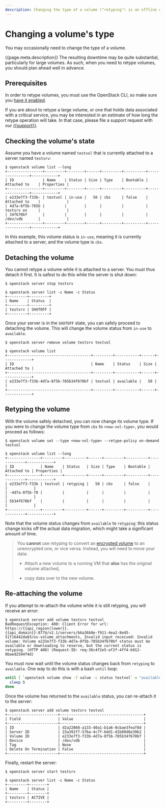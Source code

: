 ```yaml
---
description: Changing the type of a volume ("retyping") is an offline operation that requires detaching the volume from its server, and setting its new type.
---
```

# Changing a volume's type

You may occasionally need to change the type of a volume.

{{page.meta.description}}
The resulting downtime may be quite substantial, particularly for large volumes.
As such, when you need to retype volumes, you should plan ahead well in advance.

## Prerequisites

In order to retype volumes, you must use the OpenStack CLI, so make sure you [have it enabled](../../getting-started/enable-openstack-cli.md).

If you are about to retype a large volume, or one that holds data associated with a critical service, you may be interested in an estimate of how long the retype operation will take.
In that case, please file a support request with our [{{support}}](https://{{support_domain}}/servicedesk).

## Checking the volume's state

Assume you have a volume named `testvol` that is currently attached to a server named `testsrv`:

```console
$ openstack volume list --long
+----------------+---------+--------+------+---------+----------+----------------+------------+
| ID             | Name    | Status | Size | Type    | Bootable | Attached to    | Properties |
+----------------+---------+--------+------+---------+----------+----------------+------------+
| e233e7f3-f33b- | testvol | in-use |   50 | cbs     | false    | Attached to    |            |
| 4d7a-8f5b-785b |         |        |      |         |          | testsrv on     |            |
| 34f670bf       |         |        |      |         |          | /dev/vdb       |            |
+----------------+---------+--------+------+---------+----------+----------------+------------+
```

In this example, this volume status is `in-use`, meaning it is currently attached to a server, and the volume type is `cbs`.

## Detaching the volume

You cannot retype a volume while it is attached to a server.
You must thus detach it first.
It is safest to do this while the server is shut down:

```console
$ openstack server stop testsrv

$ openstack server list -c Name -c Status
+---------+---------+
| Name    | Status  |
+---------+---------+
| testsrv | SHUTOFF |
+---------+---------+
```

Once your server is in the `SHUTOFF` state, you can safely proceed to detaching the volume.
This will change the volume status from `in-use` to `available`.

```console
$ openstack server remove volume testsrv testvol

$ openstack volume list
+--------------------------------------+---------+-----------+------+-------------+
| ID                                   | Name    | Status    | Size | Attached to |
+--------------------------------------+---------+-----------+------+-------------+
| e233e7f3-f33b-4d7a-8f5b-785b34f670bf | testvol | available |   50 |             |
+--------------------------------------+---------+-----------+------+-------------+
```

## Retyping the volume

With the volume safely detached, you can now change its volume type.
If you were to change the volume type from `cbs` to `<new-vol-type>`, you would proceed as follows:

```console
$ openstack volume set --type <new-vol-type> --retype-policy on-demand testvol

$ openstack volume list --long
+---------------+---------+----------+------+---------+----------+-------------+------------+
| ID            | Name    | Status   | Size | Type    | Bootable | Attached to | Properties |
+---------------+---------+----------+------+---------+----------+-------------+------------+
| e233e7f3-f33b | testvol | retyping |   50 | cbs     | false    |             |            |
| -4d7a-8f5b-78 |         |          |      |         |          |             |            |
| 5b34f670bf    |         |          |      |         |          |             |            |
+---------------+---------+----------+------+---------+----------+-------------+------------+
```

Note that the volume status changes from `available` to `retyping`: this status change kicks off the actual data migration, which might take a significant amount of time.

> You **cannot** use retyping to convert an [encrypted volume](encrypted-volumes.md) to an unencrypted one, or vice versa.
> Instead, you will need to move your data:
>
> * Attach a new volume to a running VM that **also** has the original volume attached,
>
> * copy data over to the new volume.

## Re-attaching the volume

If you attempt to re-attach the volume while it is still retyping, you will receive an error:

```console
$ openstack server add volume testsrv testvol
BadRequestException: 400: Client Error for url: https://{{api_region|lower}}.{{api_domain}}:8774/v2.1/servers/b6a26b0e-f911-4ea2-8e45-51f16442da03/os-volume_attachments, Invalid input received: Invalid volume: Volume e233e7f3-f33b-4d7a-8f5b-785b34f670bf status must be available or downloading to reserve, but the current status is retyping. (HTTP 400) (Request-ID: req-36c4f2e5-ef2f-4ff4-b912-0baed2594f4d)
```

You must now wait until the volume status changes back from `retyping` to `available`.
One way to do this is with a bash `until` loop:

```bash
until [ `openstack volume show -f value -c status testvol` = "available" ]; do
  sleep 5
done
```

Once the volume has returned to the `available` status, you can re-attach it to the server:

```console
$ openstack server add volume testsrv testvol
+-----------------------+--------------------------------------+
| Field                 | Value                                |
+-----------------------+--------------------------------------+
| ID                    | d2a22868-a133-40a1-b1a6-0cbae3feaf8d |
| Server ID             | 23a391f7-57ba-4c7f-bdd1-d1b89d6e39b2 |
| Volume ID             | e233e7f3-f33b-4d7a-8f5b-785b34f670bf |
| Device                | /dev/vdb                             |
| Tag                   | None                                 |
| Delete On Termination | False                                |
+-----------------------+--------------------------------------+
```

Finally, restart the server:

```console
$ openstack server start testsrv

$ openstack server list -c Name -c Status
+---------+--------+
| Name    | Status |
+---------+--------+
| testsrv | ACTIVE |
+---------+--------+
```
